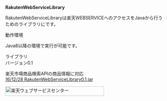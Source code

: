 <Strong>RakutenWebServiceLibrary</Strong>

RakutenWebServiceLibraryは楽天WEBSERVICEへのアクセスをJavaから行うためのライブラリにです。

動作環境

Java8以降の環境で実行が可能です。

ライブラリ</br>
バージョン0.1</br>

楽天市場商品検索APIの商品情報に対応</br>
<a href="https://github.com/pawn-4-git/RakutenWebServiceLibrary/blob/master/Library/RakutenWebServiceLibrary0.1.jar">16/12/28 RakutenWebServiceLibrary0.1.jar</a>


<!-- Rakuten Web Services Attribution Snippet FROM HERE -->
<a href="http://webservice.rakuten.co.jp/" target="_blank"><img src="https://webservice.rakuten.co.jp/img/credit/200709/credit_31130.gif" border="0" alt="楽天ウェブサービスセンター" title="楽天ウェブサービスセンター" width="311" height="30"/></a>
<!-- Rakuten Web Services Attribution Snippet TO HERE -->

